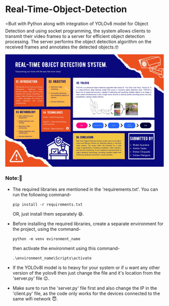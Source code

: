# Real-Time-Object-Detection

⭐Buit with Python along with integration of YOLOv8 model for Object Detection and using socket programming, the system allows clients to transmit their video frames to a server for efficient object detection processing. The server performs the object detection algorithm on the received frames and annotates the detected objects.🤓

![Poster](Poster.jpg)

### Note:🧐

- The required libraries are mentioned in the 'requirements.txt'. You can run the following command-

  ```
  pip install -r requirements.txt
  ```

  OR, just install them separately 😄.

- Before installing the required libraries, create a separate environment for the project, using the command-

  ```
  python -m venv evironment_name
  ```

  then activate the environment using this command-

  ```
  .\environment_name\Scripts\activate
  ```

- If the YOLOv8l model is to heavy for your system or if u want any other version of the yolov8 then just change the file and it's location from the 'server.py' file 😉.

- Make sure to run the 'server.py' file first and also change the IP in the 'client.py' file, as the code only works for the devices connected to the same wifi network 😇.
